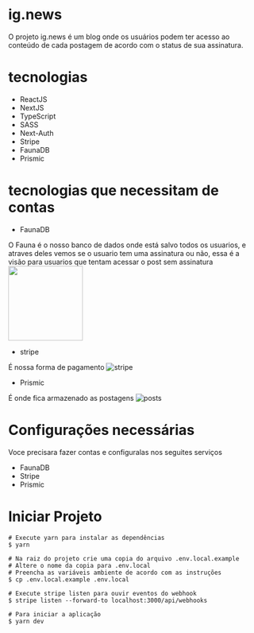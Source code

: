 # ig.news
O projeto ig.news é um blog onde os usuários podem ter acesso ao conteúdo de cada postagem de acordo com o status de sua assinatura.
# tecnologias 
* ReactJS
* NextJS
* TypeScript
* SASS
* Next-Auth
* Stripe
* FaunaDB
* Prismic

# tecnologias que necessitam de contas

* FaunaDB

O Fauna é o nosso banco de dados onde está salvo todos os usuarios, e atraves deles vemos se o usuario tem uma assinatura ou não, essa é a visão para usuarios que tentam acessar o post sem assinatura
<img src=(https://github.com/GabrielWanderley/ig.news/assets/101371288/c9a4ac93-63ec-4783-b9ff-9ebea1edb438) width="150px"/>



* stripe 
 
 É nossa forma de pagamento 
  ![stripe](https://github.com/GabrielWanderley/ig.news/assets/101371288/594b053b-d1ad-4b47-94e9-fb334c562fdb)

* Prismic

É onde fica armazenado as postagens 
![posts](https://github.com/GabrielWanderley/ig.news/assets/101371288/50703d00-1a68-4603-8347-bd2b3f886e31)

# Configurações necessárias
Voce precisara fazer contas e configuralas nos seguites serviços
* FaunaDB
* Stripe
* Prismic

# Iniciar Projeto 
``` 
# Execute yarn para instalar as dependências
$ yarn

# Na raiz do projeto crie uma copia do arquivo .env.local.example
# Altere o nome da copia para .env.local
# Preencha as variáveis ambiente de acordo com as instruções
$ cp .env.local.example .env.local

# Execute stripe listen para ouvir eventos do webhook
$ stripe listen --forward-to localhost:3000/api/webhooks 

# Para iniciar a aplicação
$ yarn dev

```
